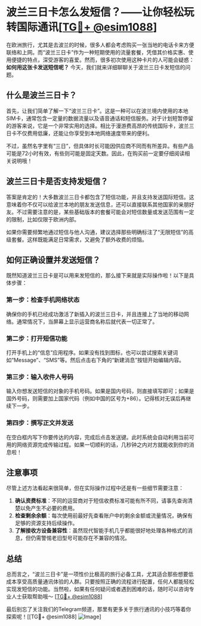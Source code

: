 # 波兰三日卡怎么发短信？——让你轻松玩转国际通讯[[TG💪+ @esim1088](https://t.me/s/esim1088)]

在欧洲旅行，尤其是去波兰的时候，很多人都会考虑购买一张当地的电话卡来方便联络和上网。而“波兰三日卡”作为一种短期使用的流量套餐，凭借其价格实惠、使用便捷的特点，深受游客的喜爱。然而，很多初次使用这种卡片的人可能会疑惑：**如何用这张卡发送短信呢？** 今天，我们就来详细聊聊关于波兰三日卡发短信的问题。

## 什么是波兰三日卡？

首先，让我们简单了解一下“波兰三日卡”。这是一种可以在波兰境内使用的本地SIM卡，通常包含一定量的数据流量以及语音通话和短信服务。对于计划短暂停留的游客来说，它是一个非常实用的选择。相比于漫游费高昂的传统国际卡，波兰三日卡不仅费用低廉，还能让你享受到本地网络速度带来的便利。

不过，虽然名字里有“三日”，但具体时长可能因供应商不同而有所差异。有些产品可能是72小时有效，有些则可能是固定天数。因此，在购买前一定要仔细阅读相关说明哦！

## 波兰三日卡是否支持发短信？

答案是肯定的！大多数波兰三日卡都包含了短信功能，并且支持发送国际短信。这意味着你不仅可以给波兰本地的朋友发送信息，还可以直接联系其他国家的亲朋好友。不过需要注意的是，某些基础版本的套餐可能会对短信数量或发送范围有一定的限制，比如仅限于欧洲内部。

如果你需要频繁地通过短信与他人沟通，建议选择那些明确标注了“无限短信”的高级套餐。这样既能满足日常需求，又避免了额外收费的烦恼。

## 如何正确设置并发送短信？

既然知道波兰三日卡是可以用来发短信的，那么接下来就是实际操作啦！以下是具体步骤：

### 第一步：检查手机网络状态
确保你的手机已经成功激活了新插入的波兰三日卡，并且连接上了当地的移动网络。通常情况下，当屏幕上显示运营商名称后就代表一切正常了。

### 第二步：打开短信功能
打开手机上的“信息”应用程序。如果没有找到图标，也可以尝试搜索关键词如“Message”、“SMS”等。然后点击右下角的“新建消息”按钮开始编辑内容。

### 第三步：输入收件人号码
输入你想发送短信的对象的手机号码。如果是国内号码，则直接填写即可；如果是国外号码，则需要加上国家代码（例如中国的区号为+86）。记得核对无误后再继续下一步。

### 第四步：撰写正文并发送
在空白框内写下你要传达的内容，完成后点击发送键。此时系统会自动利用当前可用的网络资源完成传输过程。如果一切顺利的话，几秒钟之内对方就能收到你的消息啦！

## 注意事项

尽管上述方法看起来很简单，但在实际操作过程中还是有一些细节需要注意：

1. **确认资费标准**：不同的运营商对于短信收费标准可能有所不同，请事先查询清楚以免产生不必要的费用。
2. **检查剩余余额**：每次使用前最好先查看账户中的剩余金额或流量情况，确保有足够的资源支持后续操作。
3. **了解接收方设备兼容性**：虽然现代智能手机几乎都能很好地处理各种格式的消息，但仍需警惕老旧型号可能存在不兼容的情况。

## 总结

总而言之，“波兰三日卡”是一项性价比极高的旅行必备工具，尤其适合那些想要低成本享受高质量通讯体验的人群。只要按照正确的流程进行配置，任何人都能轻松实现发短信的功能。当然啦，如果有任何疑问或者遇到困难的话，随时可以咨询专业人士获取帮助哦～ [[TG💪+ @esim1088](https://t.me/s/esim1088)]

最后别忘了关注我们的Telegram频道，那里有更多关于旅行通讯的小技巧等着你探索呢！[[TG💪+ @esim1088] ![Image](https://i.postimg.cc/4NQfJmqS/Snipaste-2025-05-13-00-14-12.png)]